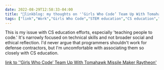 ```yaml
---
date: 2022-08-29T12:58:33-04:00
title: "🔗linkblog: my thoughts on '‘Girls Who Code’ Team Up With Tomahawk Missile Maker Raytheon'"
tags: ["link","Work","Girls Who Code","STEM education","CS education"," computer science education","computer science","ethics"]
---
```

This is my issue with CS education efforts, especially 'teaching people to code.' It's narrowly focused on technical skills and not broader social and ethical reflection. I'd never argue that programmers shouldn't work for defense contractors, but I'm uncomfortable with associating them so closely with CS education.
 

[link to '‘Girls Who Code’ Team Up With Tomahawk Missile Maker Raytheon'](https://www.vice.com/en/article/g5v53w/girls-who-code-team-up-with-tomahawk-missile-maker-raytheon)
